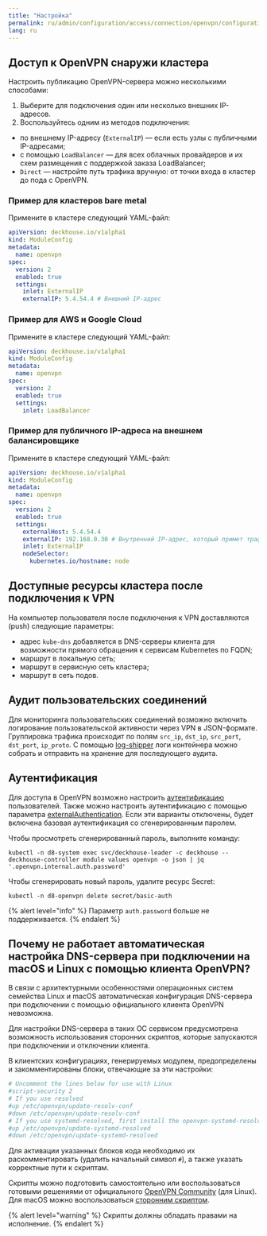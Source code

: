 ```yaml
---
title: "Настройка"
permalink: ru/admin/configuration/access/connection/openvpn/configuration.html
lang: ru
---
```


## Доступ к OpenVPN снаружи кластера

Настроить публикацию OpenVPN-сервера можно несколькими способами:

1. Выберите для подключения один или несколько внешних IP-адресов.
1. Воспользуйтесь одним из методов подключения:
- по внешнему IP-адресу (`ExternalIP`) — если есть узлы с публичными IP-адресами;
- с помощью `LoadBalancer` — для всех облачных провайдеров и их схем размещения с поддержкой заказа LoadBalancer;
- `Direct` — настройте путь трафика вручную: от точки входа в кластер до пода с OpenVPN.

### Пример для кластеров bare metal

Примените в кластере следующий YAML-файл:

```yaml
apiVersion: deckhouse.io/v1alpha1
kind: ModuleConfig
metadata:
  name: openvpn
spec:
  version: 2
  enabled: true
  settings:
    inlet: ExternalIP
    externalIP: 5.4.54.4 # Внешний IP-адрес
```

### Пример для AWS и Google Cloud

Примените в кластере следующий YAML-файл:

```yaml
apiVersion: deckhouse.io/v1alpha1
kind: ModuleConfig
metadata:
  name: openvpn
spec:
  version: 2
  enabled: true
  settings:
    inlet: LoadBalancer
```

### Пример для публичного IP-адреса на внешнем балансировщике

Примените в кластере следующий YAML-файл:

```yaml
apiVersion: deckhouse.io/v1alpha1
kind: ModuleConfig
metadata:
  name: openvpn
spec:
  version: 2
  enabled: true
  settings:
    externalHost: 5.4.54.4
    externalIP: 192.168.0.30 # Внутренний IP-адрес, который примет трафик от внешнего балансировщика.
    inlet: ExternalIP
    nodeSelector:
      kubernetes.io/hostname: node
```

## Доступные ресурсы кластера после подключения к VPN

На компьютер пользователя после подключения к VPN доставляются (push) следующие параметры:

- адрес `kube-dns` добавляется в DNS-серверы клиента для возможности прямого обращения к сервисам Kubernetes по FQDN;
- маршрут в локальную сеть;
- маршрут в сервисную сеть кластера;
- маршрут в сеть подов.

## Аудит пользовательских соединений

Для мониторинга пользовательских соединений возможно включить логирование пользовательской активности через VPN в JSON-формате. Группировка трафика происходит по полям `src_ip`, `dst_ip`, `src_port`, `dst_port`, `ip_proto`.
С помощью [log-shipper](../TODO) логи контейнера можно собрать и отправить на хранение для последующего аудита.

## Аутентификация

Для доступа в OpenVPN возможно настроить [аутентификацию](../../authentication/) пользователей. Также можно настроить аутентификацию с помощью параметра [externalAuthentication](#TODO). Если эти варианты отключены, будет включена базовая аутентификация со сгенерированным паролем.

Чтобы просмотреть сгенерированный пароль, выполните команду:

```shell
kubectl -n d8-system exec svc/deckhouse-leader -c deckhouse -- deckhouse-controller module values openvpn -o json | jq '.openvpn.internal.auth.password'
```

Чтобы сгенерировать новый пароль, удалите ресурс Secret:

```shell
kubectl -n d8-openvpn delete secret/basic-auth
```

{% alert level="info" %}
Параметр `auth.password` больше не поддерживается.
{% endalert %}

## Почему не работает автоматическая настройка DNS-сервера при подключении на macOS и Linux с помощью клиента OpenVPN?

В связи с архитектурными особенностями операционных систем семейства Linux и macOS автоматическая конфигурация DNS-сервера при подключении с помощью официального клиента OpenVPN невозможна.

Для настройки DNS-сервера в таких ОС сервисом предусмотрена возможность использования сторонних скриптов, которые запускаются при подключении и отключении клиента.

В клиентских конфигурациях, генерируемых модулем, предопределены и закомментированы блоки, отвечающие за эти настройки:

```bash
# Uncomment the lines below for use with Linux
#script-security 2
# If you use resolved
#up /etc/openvpn/update-resolv-conf
#down /etc/openvpn/update-resolv-conf
# If you use systemd-resolved, first install the openvpn-systemd-resolved package
#up /etc/openvpn/update-systemd-resolved
#down /etc/openvpn/update-systemd-resolved
```

Для активации указанных блоков кода необходимо их раскомментировать (удалить начальный символ `#`), а также указать корректные пути к скриптам.

Скрипты можно подготовить самостоятельно или воспользоваться готовыми решениями от официального [OpenVPN Community](https://community.openvpn.net/openvpn/wiki/Pushing-DNS-to-clients) (для Linux).
Для macOS можно воспользоваться [сторонним скриптом](https://github.com/andrewgdotcom/openvpn-mac-dns/blob/master/etc/openvpn/update-resolv-conf).

{% alert level="warning" %}
Скрипты должны обладать правами на исполнение.
{% endalert %}
